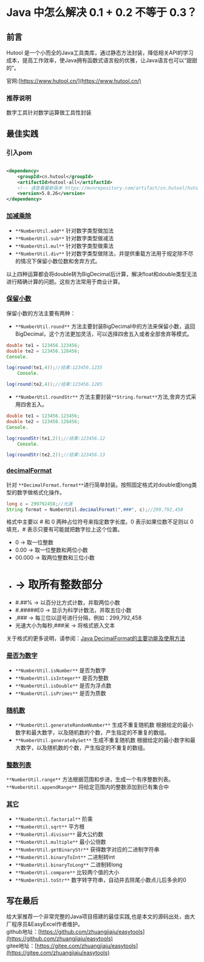 # Java 中怎么解决 0.1 + 0.2 不等于 0.3？

## 前言

Hutool 是一个小而全的Java工具类库，通过静态方法封装，降低相关API的学习成本，提高工作效率，使Java拥有函数式语言般的优雅，让Java语言也可以“甜甜的”。

官网:[https://www.hutool.cn/](https://www.hutool.cn/)

### 推荐说明

数字工具针对数学运算做工具性封装

## 最佳实践

### 引入pom

```xml

<dependency>
    <groupId>cn.hutool</groupId>
    <artifactId>hutool-all</artifactId>
    <!-- 请查看最新版本 https://mvnrepository.com/artifact/cn.hutool/hutool-all -->
    <version>5.8.26</version>
</dependency>
```

### [加减乘除](https://www.hutool.cn/docs/#/core/%E5%B7%A5%E5%85%B7%E7%B1%BB/%E6%95%B0%E5%AD%97%E5%B7%A5%E5%85%B7-NumberUtil?id=%e5%8a%a0%e5%87%8f%e4%b9%98%e9%99%a4)

- `**NumberUtil.add**` 针对数字类型做加法
- `**NumberUtil.sub**` 针对数字类型做减法
- `**NumberUtil.mul**` 针对数字类型做乘法
- `**NumberUtil.div**` 针对数字类型做除法，并提供重载方法用于规定除不尽的情况下保留小数位数和舍弃方式。

以上四种运算都会将double转为BigDecimal后计算，解决float和double类型无法进行精确计算的问题。这些方法常用于商业计算。

### [保留小数](https://www.hutool.cn/docs/#/core/%E5%B7%A5%E5%85%B7%E7%B1%BB/%E6%95%B0%E5%AD%97%E5%B7%A5%E5%85%B7-NumberUtil?id=%e4%bf%9d%e7%95%99%e5%b0%8f%e6%95%b0)

保留小数的方法主要有两种：

- `**NumberUtil.round**` 方法主要封装BigDecimal中的方法来保留小数，返回BigDecimal，这个方法更加灵活，可以选择四舍五入或者全部舍弃等模式。

```java
double te1 = 123456.123456;
double te2 = 123456.128456;
Console.

log(round(te1,4));//结果:123456.1235
    Console.

log(round(te2,4));//结果:123456.1285
```

- `**NumberUtil.roundStr**` 方法主要封装`**String.format**`方法,舍弃方式采用四舍五入。

```java
double te1 = 123456.123456;
double te2 = 123456.128456;
Console.

log(roundStr(te1,2));//结果:123456.12
    Console.

log(roundStr(te2,2));//结果:123456.13
```

### [decimalFormat](https://www.hutool.cn/docs/#/core/%E5%B7%A5%E5%85%B7%E7%B1%BB/%E6%95%B0%E5%AD%97%E5%B7%A5%E5%85%B7-NumberUtil?id=decimalformat)

针对 `**DecimalFormat.format**`进行简单封装。按照固定格式对double或long类型的数字做格式化操作。

```java
long c = 299792458;//光速
String format = NumberUtil.decimalFormat(",###", c);//299,792,458
```

格式中主要以 # 和 0 两种占位符号来指定数字长度。0 表示如果位数不足则以 0 填充，# 表示只要有可能就把数字拉上这个位置。

- 0 -> 取一位整数
- 0.00 -> 取一位整数和两位小数
- 00.000 -> 取两位整数和三位小数
- # -> 取所有整数部分
- #.##% -> 以百分比方式计数，并取两位小数
- #.#####E0 -> 显示为科学计数法，并取五位小数
- ,### -> 每三位以逗号进行分隔，例如：299,792,458
- 光速大小为每秒,###米 -> 将格式嵌入文本

关于格式的更多说明，请参阅：[Java DecimalFormat的主要功能及使用方法](http://blog.csdn.net/evangel_z/article/details/7624503)

### [是否为数字](https://www.hutool.cn/docs/#/core/%E5%B7%A5%E5%85%B7%E7%B1%BB/%E6%95%B0%E5%AD%97%E5%B7%A5%E5%85%B7-NumberUtil?id=%e6%98%af%e5%90%a6%e4%b8%ba%e6%95%b0%e5%ad%97)

- `**NumberUtil.isNumber**` 是否为数字
- `**NumberUtil.isInteger**` 是否为整数
- `**NumberUtil.isDouble**` 是否为浮点数
- `**NumberUtil.isPrimes**` 是否为质数

### [随机数](https://www.hutool.cn/docs/#/core/%E5%B7%A5%E5%85%B7%E7%B1%BB/%E6%95%B0%E5%AD%97%E5%B7%A5%E5%85%B7-NumberUtil?id=%e9%9a%8f%e6%9c%ba%e6%95%b0)

- `**NumberUtil.generateRandomNumber**` 生成不重复随机数 根据给定的最小数字和最大数字，以及随机数的个数，产生指定的不重复的数组。
- `**NumberUtil.generateBySet**` 生成不重复随机数 根据给定的最小数字和最大数字，以及随机数的个数，产生指定的不重复的数组。

### [整数列表](https://www.hutool.cn/docs/#/core/%E5%B7%A5%E5%85%B7%E7%B1%BB/%E6%95%B0%E5%AD%97%E5%B7%A5%E5%85%B7-NumberUtil?id=%e6%95%b4%e6%95%b0%e5%88%97%e8%a1%a8)

`**NumberUtil.range**` 方法根据范围和步进，生成一个有序整数列表。 `**NumberUtil.appendRange**` 将给定范围内的整数添加到已有集合中

### [其它](https://www.hutool.cn/docs/#/core/%E5%B7%A5%E5%85%B7%E7%B1%BB/%E6%95%B0%E5%AD%97%E5%B7%A5%E5%85%B7-NumberUtil?id=%e5%85%b6%e5%ae%83)

- `**NumberUtil.factorial**` 阶乘
- `**NumberUtil.sqrt**` 平方根
- `**NumberUtil.divisor**` 最大公约数
- `**NumberUtil.multiple**` 最小公倍数
- `**NumberUtil.getBinaryStr**` 获得数字对应的二进制字符串
- `**NumberUtil.binaryToInt**` 二进制转int
- `**NumberUtil.binaryToLong**` 二进制转long
- `**NumberUtil.compare**` 比较两个值的大小
- `**NumberUtil.toStr**` 数字转字符串，自动并去除尾小数点儿后多余的0

## 写在最后

给大家推荐一个非常完整的Java项目搭建的最佳实践,也是本文的源码出处，由大厂程序员&EasyExcel作者维护。   
github地址：[https://github.com/zhuangjiaju/easytools](https://github.com/zhuangjiaju/easytools)   
gitee地址：[https://gitee.com/zhuangjiaju/easytools](https://gitee.com/zhuangjiaju/easytools)
